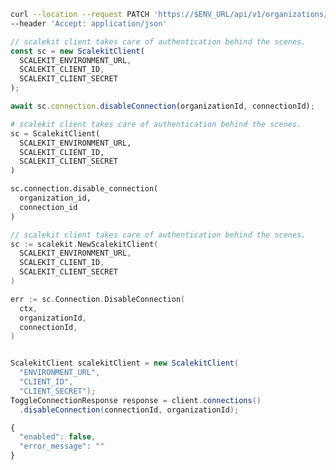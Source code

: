 <CodeWithHeader method="patch" endpoint="/api/v1/organizations/{organization_id}/connections/{id}:disable">
<Tabs groupId="tech-stack" querystring>
<TabItem value="curl" label="cURL">

```bash showLineNumbers
curl --location --request PATCH 'https://$ENV_URL/api/v1/organizations/{organization_id}/connections/{id}:disable' \
--header 'Accept: application/json'
```

</TabItem>
<TabItem value="nodejs" label="Node.js">

```js showLineNumbers
// scalekit client takes care of authentication behind the scenes.
const sc = new ScalekitClient(
  SCALEKIT_ENVIRONMENT_URL,
  SCALEKIT_CLIENT_ID,
  SCALEKIT_CLIENT_SECRET
);

await sc.connection.disableConnection(organizationId, connectionId);
```

</TabItem>
<TabItem value="py" label="Python">

```python showLineNumbers
# scalekit client takes care of authentication behind the scenes.
sc = ScalekitClient(
  SCALEKIT_ENVIRONMENT_URL,
  SCALEKIT_CLIENT_ID,
  SCALEKIT_CLIENT_SECRET
)

sc.connection.disable_connection(
  organization_id,
  connection_id
)
```

</TabItem>
<TabItem value="golang" label="Go">

```go showLineNumbers
// scalekit client takes care of authentication behind the scenes.
sc := scalekit.NewScalekitClient(
  SCALEKIT_ENVIRONMENT_URL,
  SCALEKIT_CLIENT_ID,
  SCALEKIT_CLIENT_SECRET
)

err := sc.Connection.DisableConnection(
  ctx,
  organizationId,
  connectionId,
)
```

</TabItem>
<TabItem value="java" label="Java">

```java showLineNumbers

ScalekitClient scalekitClient = new ScalekitClient(
  "ENVIRONMENT_URL",
  "CLIENT_ID",
  "CLIENT_SECRET");
ToggleConnectionResponse response = client.connections()
  .disableConnection(connectionId, organizationId);
```

</TabItem>

</Tabs>
</CodeWithHeader>
<CodeWithHeader title="Response">

```js
{
  "enabled": false,
  "error_message": ""
}
```

</CodeWithHeader>

